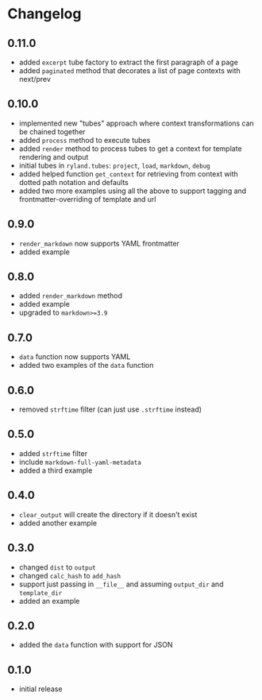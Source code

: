 # Changelog

## 0.11.0

- added `excerpt` tube factory to extract the first paragraph of a page
- added `paginated` method that decorates a list of page contexts with next/prev

## 0.10.0

- implemented new "tubes" approach where context transformations can be chained together
- added `process` method to execute tubes
- added `render` method to process tubes to get a context for template rendering and output
- initial tubes in `ryland.tubes`: `project`, `load`, `markdown`, `debug`
- added helped function `get_context` for retrieving from context with dotted path notation and defaults
- added two more examples using all the above to support tagging and frontmatter-overriding of template and url

## 0.9.0

- `render_markdown` now supports YAML frontmatter
- added example

## 0.8.0

- added `render_markdown` method
- added example
- upgraded to `markdown>=3.9`

## 0.7.0

- `data` function now supports YAML
- added two examples of the `data` function

## 0.6.0

- removed `strftime` filter (can just use `.strftime` instead)

## 0.5.0

- added `strftime` filter
- include `markdown-full-yaml-metadata`
- added a third example

## 0.4.0

- `clear_output` will create the directory if it doesn't exist
- added another example

## 0.3.0

- changed `dist` to `output`
- changed `calc_hash` to `add_hash`
- support just passing in `__file__` and assuming `output_dir` and `template_dir`
- added an example

## 0.2.0

- added the `data` function with support for JSON

## 0.1.0

- initial release
